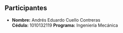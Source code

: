 ## Participantes

- **Nombre:** Andrés Eduardo Cuello Contreras  
  **Cédula:** 1010132119 
  **Programa:** Ingeniería Mecánica
